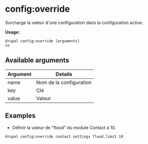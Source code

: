 # config:override
Surcharge la valeur d'une configuration dans la configuration active.

**Usage:**
```
drupal config:override [arguments]
co
```

## Available arguments
Argument | Details
---------|-------------
name | Nom de la configuration
key | Clé
value | Valeur

## Examples
* Définir la valeur de "flood" du module Contact à 10.
```
drupal config:override contact.settings flood.limit 10
```

